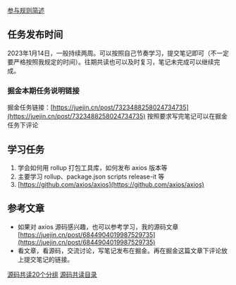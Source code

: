 [参与规则简述](https://www.yuque.com/ruochuan12/notice/gm51y6?view=doc_embed)
## 任务发布时间
2023年1月14日，一般持续两周。可以按照自己节奏学习，提交笔记即可（不一定要严格按照我规定的时间）。往期共读也可以及时复习，笔记未完成可以继续完成。
### 掘金本期任务说明链接

掘金任务链接：[https://juejin.cn/post/7323488258024734735](https://juejin.cn/post/7323488258024734735)
按照要求写完笔记可以在掘金任务下评论
## 学习任务

1. 学会如何用 rollup 打包工具库，如何发布 axios 版本等
2. 主要学习 rollup、package.json scripts release-it 等
3. [https://github.com/axios/axios](https://github.com/axios/axios)
## 参考文章

- 如果对 axios 源码感兴趣，也可以参考学习，我的源码文章 [https://juejin.cn/post/6844904019987529735](https://juejin.cn/post/6844904019987529735)
- 看文章，看源码，交流讨论，写笔记发布在掘金。再在掘金这篇文章下评论放上提交笔记的链接。


[源码共读20个分组](https://www.yuque.com/go/doc/56866898?view=doc_embed)
[源码共读目录](https://www.yuque.com/go/doc/55657026?view=doc_embed)

